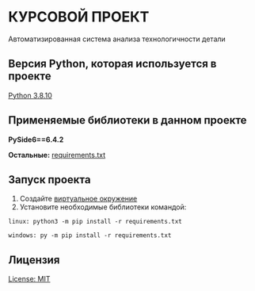 # КУРСОВОЙ ПРОЕКТ

Автоматизированная система анализа технологичности детали

## Версия Python, которая используется в проекте

[Python 3.8.10](https://www.python.org/downloads/release/python-3810/)

## Применяемые библиотеки в данном проекте

**PySide6==6.4.2**

**Остальные:** [requirements.txt](https://github.com/WolfMTK/ASAMP/blob/master/requirements.txt)

## Запуск проекта

1) Создайте [виртуальное окружение](https://docs.python.org/3/library/venv.html)
2) Установите необходимые библиотеки командой:

`linux: python3 -m pip install -r requirements.txt`

`windows: py -m pip install -r requirements.txt`

## Лицензия

[License: MIT](https://github.com/WolfMTK/ASAMP/blob/master/LICENSE)
